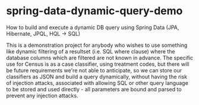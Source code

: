 # spring-data-dynamic-query-demo
How to build and execute a dynamic DB query using Spring Data (JPA, Hibernate, JPQL, HQL -> SQL)

This is a demonstration project for anybody who wishes to use something like dynamic filtering of a resultset (i.e. SQL where clause) where the database columns which are filtered are not known in advance. The specific use for Census is as a case classifier, using treatment codes, but there will be future requirements we're not able to anticipate, so we can store our classifiers as JSON and build a query dynamically, without having the risk of injection attacks, associated with allowing SQL or other query language to be stored and used directly - all parameters are bound and parsed to prevent any injection attacks.
